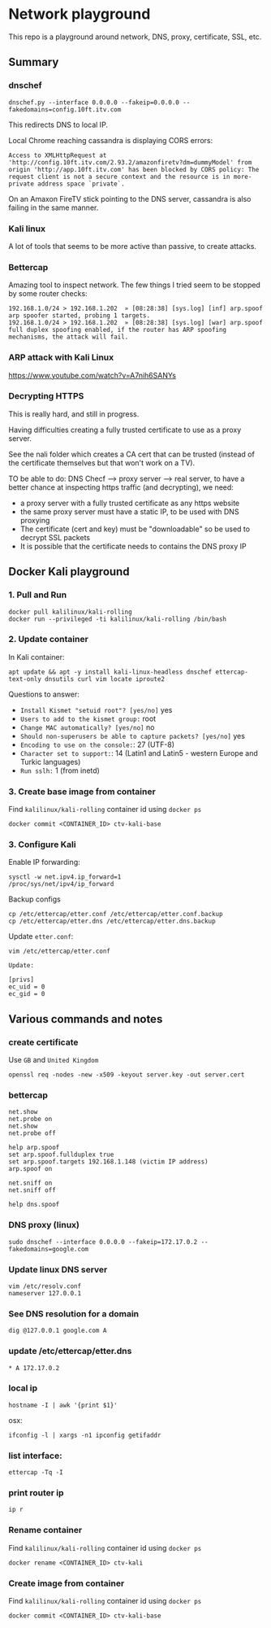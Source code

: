# Network playground

This repo is a playground around network, DNS, proxy, certificate, SSL, etc.

## Summary

### dnschef

```
dnschef.py --interface 0.0.0.0 --fakeip=0.0.0.0 --fakedomains=config.10ft.itv.com
```

This redirects DNS to local IP.

Local Chrome reaching cassandra is displaying CORS errors:

```
Access to XMLHttpRequest at 'http://config.10ft.itv.com/2.93.2/amazonfiretv?dm=dummyModel' from origin 'http://app.10ft.itv.com' has been blocked by CORS policy: The request client is not a secure context and the resource is in more-private address space `private`.
```

On an Amaxon FireTV stick pointing to the DNS server, cassandra is also failing in the same manner.

### Kali linux

A lot of tools that seems to be more active than passive, to create attacks.

### Bettercap

Amazing tool to inspect network. The few things I tried seem to be stopped by some router checks:

```
192.168.1.0/24 > 192.168.1.202  » [08:28:38] [sys.log] [inf] arp.spoof arp spoofer started, probing 1 targets.
192.168.1.0/24 > 192.168.1.202  » [08:28:38] [sys.log] [war] arp.spoof full duplex spoofing enabled, if the router has ARP spoofing mechanisms, the attack will fail.
```

### ARP attack with Kali Linux

https://www.youtube.com/watch?v=A7nih6SANYs

### Decrypting HTTPS

This is really hard, and still in progress.

Having difficulties creating a fully trusted certificate to use as a proxy server.

See the nali folder which creates a CA cert that can be trusted (instead of the certificate themselves but that won't work on a TV).

TO be able to do: DNS Checf --> proxy server --> real server, to have a better chance at inspecting https traffic (and decrypting), we need:

- a proxy server with a fully trusted certificate as any https website
- the same proxy server must have a static IP, to be used with DNS proxying
- The certificate (cert and key) must be "downloadable" so be used to decrypt SSL packets
- It is possible that the certificate needs to contains the DNS proxy IP

## Docker Kali playground

### 1. Pull and Run

```
docker pull kalilinux/kali-rolling
docker run --privileged -ti kalilinux/kali-rolling /bin/bash
```

### 2. Update container

In Kali container:

```
apt update && apt -y install kali-linux-headless dnschef ettercap-text-only dnsutils curl vim locate iproute2
```

Questions to answer:

- `Install Kismet "setuid root"? [yes/no]` yes
- `Users to add to the kismet group:` root
- `Change MAC automatically? [yes/no]` no
- `Should non-superusers be able to capture packets? [yes/no]` yes
- `Encoding to use on the console:`: 27 (UTF-8)
- `Character set to support:`: 14 (Latin1 and Latin5 - western Europe and Turkic languages)
- `Run sslh:` 1 (from inetd)

### 3. Create base image from container

Find `kalilinux/kali-rolling` container id using `docker ps`

```
docker commit <CONTAINER_ID> ctv-kali-base
```

### 3. Configure Kali

Enable IP forwarding:

```
sysctl -w net.ipv4.ip_forward=1
/proc/sys/net/ipv4/ip_forward
```

Backup configs

```
cp /etc/ettercap/etter.conf /etc/ettercap/etter.conf.backup
cp /etc/ettercap/etter.dns /etc/ettercap/etter.dns.backup
```

Update `etter.conf`:

```
vim /etc/ettercap/etter.conf

Update:

[privs]
ec_uid = 0
ec_gid = 0
```

## Various commands and notes

### create certificate

Use `GB` and `United Kingdom`

```
openssl req -nodes -new -x509 -keyout server.key -out server.cert
```

### bettercap

```
net.show
net.probe on
net.show
net.probe off

help arp.spoof
set arp.spoof.fullduplex true
set arp.spoof.targets 192.168.1.148 (victim IP address)
arp.spoof on

net.sniff on
net.sniff off

help dns.spoof
```

### DNS proxy (linux)

```
sudo dnschef --interface 0.0.0.0 --fakeip=172.17.0.2 --fakedomains=google.com
```

### Update linux DNS server

```
vim /etc/resolv.conf
nameserver 127.0.0.1
```

### See DNS resolution for a domain

```
dig @127.0.0.1 google.com A
```

### update /etc/ettercap/etter.dns

```
* A 172.17.0.2
```

### local ip

```
hostname -I | awk '{print $1}'
```

osx:

```
ifconfig -l | xargs -n1 ipconfig getifaddr
```

### list interface:

```
ettercap -Tq -I
```

### print router ip
```
ip r
```

### Rename container

Find `kalilinux/kali-rolling` container id using `docker ps`

```
docker rename <CONTAINER_ID> ctv-kali
```

### Create image from container

Find `kalilinux/kali-rolling` container id using `docker ps`

```
docker commit <CONTAINER_ID> ctv-kali-base
```
